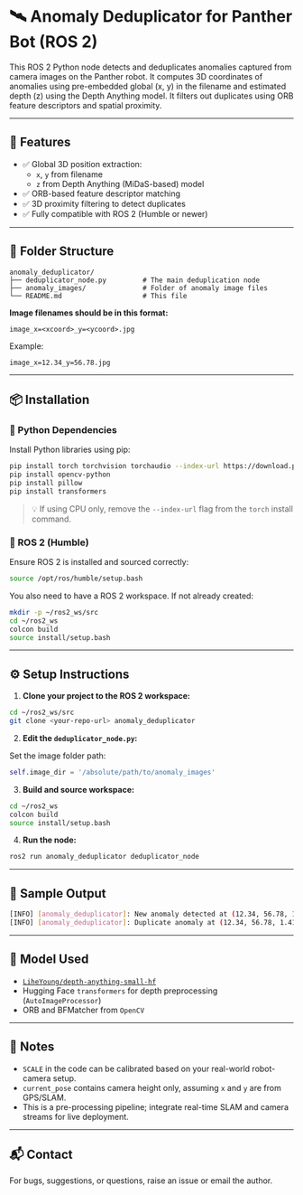 
# 🛰️ Anomaly Deduplicator for Panther Bot (ROS 2)

This ROS 2 Python node detects and deduplicates anomalies captured from camera images on the Panther robot. It computes 3D coordinates of anomalies using pre-embedded global (x, y) in the filename and estimated depth (z) using the Depth Anything model. It filters out duplicates using ORB feature descriptors and spatial proximity.

---

## 🚀 Features

- ✅ Global 3D position extraction:
  - `x`, `y` from filename
  - `z` from Depth Anything (MiDaS-based) model
- ✅ ORB-based feature descriptor matching
- ✅ 3D proximity filtering to detect duplicates
- ✅ Fully compatible with ROS 2 (Humble or newer)

---

## 🧱 Folder Structure

```
anomaly_deduplicator/
├── deduplicator_node.py         # The main deduplication node
├── anomaly_images/              # Folder of anomaly image files
└── README.md                    # This file
```

**Image filenames should be in this format:**
```
image_x=<xcoord>_y=<ycoord>.jpg
```

Example:
```
image_x=12.34_y=56.78.jpg
```

---

## 📦 Installation

### 🐍 Python Dependencies

Install Python libraries using pip:

```bash
pip install torch torchvision torchaudio --index-url https://download.pytorch.org/whl/cu118
pip install opencv-python
pip install pillow
pip install transformers
```

> 💡 If using CPU only, remove the `--index-url` flag from the `torch` install command.

### 🧪 ROS 2 (Humble)

Ensure ROS 2 is installed and sourced correctly:

```bash
source /opt/ros/humble/setup.bash
```

You also need to have a ROS 2 workspace. If not already created:

```bash
mkdir -p ~/ros2_ws/src
cd ~/ros2_ws
colcon build
source install/setup.bash
```

---

## ⚙️ Setup Instructions

1. **Clone your project to the ROS 2 workspace:**

```bash
cd ~/ros2_ws/src
git clone <your-repo-url> anomaly_deduplicator
```

2. **Edit the `deduplicator_node.py`:**

Set the image folder path:
```python
self.image_dir = '/absolute/path/to/anomaly_images'
```

3. **Build and source workspace:**

```bash
cd ~/ros2_ws
colcon build
source install/setup.bash
```

4. **Run the node:**

```bash
ros2 run anomaly_deduplicator deduplicator_node
```

---

## 📌 Sample Output

```bash
[INFO] [anomaly_deduplicator]: New anomaly detected at (12.34, 56.78, 1.41)
[INFO] [anomaly_deduplicator]: Duplicate anomaly at (12.34, 56.78, 1.41)
```

---

## 🧠 Model Used

- [`LiheYoung/depth-anything-small-hf`](https://huggingface.co/LiheYoung/depth-anything-small-hf)
- Hugging Face `transformers` for depth preprocessing (`AutoImageProcessor`)
- ORB and BFMatcher from `OpenCV`

---

## 📎 Notes

- `SCALE` in the code can be calibrated based on your real-world robot-camera setup.
- `current_pose` contains camera height only, assuming `x` and `y` are from GPS/SLAM.
- This is a pre-processing pipeline; integrate real-time SLAM and camera streams for live deployment.

---

## 📬 Contact

For bugs, suggestions, or questions, raise an issue or email the author.
